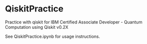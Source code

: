 # QiskitPractice
Practice with qiskit for IBM Certified Associate Developer - Quantum Computation using Qiskit v0.2X

See QiskitPractice.ipynb for usage instructions.
